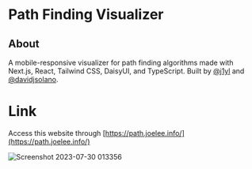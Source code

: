 # Path Finding Visualizer

## About

A mobile-responsive visualizer for path finding algorithms made with Next.js, React, Tailwind CSS, DaisyUI, and TypeScript. Built by [@j1yl](https://github.com/j1yl) and [@davidjsolano](https://github.com/davidjsolano).

# Link

Access this website through [https://path.joelee.info/](https://path.joelee.info/)

![Screenshot 2023-07-30 013356](https://github.com/DavidJSolano/pathfind/assets/111948487/3aa09465-47a3-48ec-a21c-62f77c770300)
